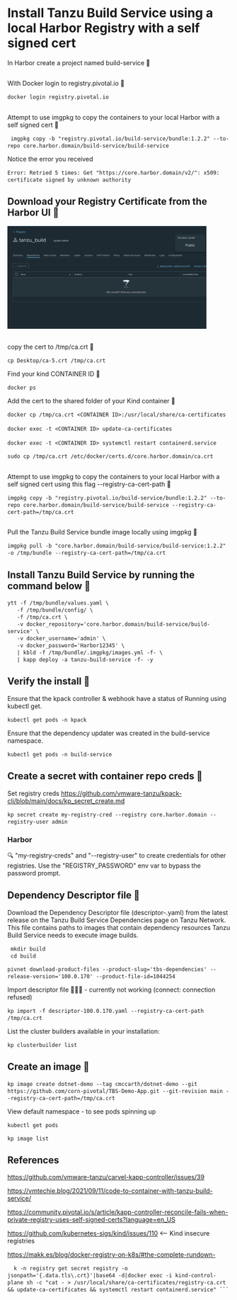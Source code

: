 # Install Tanzu Build Service using a local Harbor Registry with a self signed cert
 
 
 In Harbor create a project named build-service 🔧


 ## 

 With Docker login to registry.pivotal.io 🔧

 ```
 docker login registry.pivotal.io
 ```

 ##
 
 Attempt to use imgpkg to copy the containers to your local Harbor with a self signed cert 🔧

 ```
  imgpkg copy -b "registry.pivotal.io/build-service/bundle:1.2.2" --to-repo core.harbor.domain/build-service/build-service
 ```
 
 Notice the error you received

 ```
 Error: Retried 5 times: Get "https://core.harbor.domain/v2/": x509: certificate signed by unknown authority
 ```


## Download your Registry Certificate from the Harbor UI 🔧

<img src="./screenshots/harbor_cert.png" width="450"> 

##

copy the cert to /tmp/ca.crt 🔧

```
cp Desktop/ca-5.crt /tmp/ca.crt
```

Find your kind CONTAINER ID 🔧
 
```
docker ps
```

Add the cert to the shared folder of your Kind container 🔧
 
```
docker cp /tmp/ca.crt <CONTAINER ID>:/usr/local/share/ca-certificates

docker exec -t <CONTAINER ID> update-ca-certificates 

docker exec -t <CONTAINER ID> systemctl restart containerd.service
```
```
sudo cp /tmp/ca.crt /etc/docker/certs.d/core.harbor.domain/ca.crt
```


##

 Attempt to use imgpkg to copy the containers to your local Harbor with a self signed cert using this flag --registry-ca-cert-path 🔧
 
 ```
 imgpkg copy -b "registry.pivotal.io/build-service/bundle:1.2.2" --to-repo core.harbor.domain/build-service/build-service --registry-ca-cert-path=/tmp/ca.crt 
 ```
 
 
 
  ##   
 
 Pull the Tanzu Build Service bundle image locally using imgpkg 🔧
 
 
 ```
 imgpkg pull -b "core.harbor.domain/build-service/build-service:1.2.2" -o /tmp/bundle --registry-ca-cert-path=/tmp/ca.crt 
 ```
 
## Install Tanzu Build Service by running the command below 🔧
 
 ```
 ytt -f /tmp/bundle/values.yaml \
    -f /tmp/bundle/config/ \
    -f /tmp/ca.crt \
    -v docker_repository='core.harbor.domain/build-service/build-service' \
    -v docker_username='admin' \
    -v docker_password='Harbor12345' \
    | kbld -f /tmp/bundle/.imgpkg/images.yml -f- \
    | kapp deploy -a tanzu-build-service -f- -y   
 ```

 
 ## Verify the install 🔧
 
 Ensure that the kpack controller & webhook have a status of Running using kubectl get.
 
 ```
 kubectl get pods -n kpack
 ```
 
 Ensure that the dependency updater was created in the build-service namespace.

 ```
 kubectl get pods -n build-service
 ``` 
 

  


 
 ## Create a secret with container repo creds 🔧

Set registry creds
https://github.com/vmware-tanzu/kpack-cli/blob/main/docs/kp_secret_create.md

```
kp secret create my-registry-cred --registry core.harbor.domain --registry-user admin
```
  
  ### Harbor
 🔍 "my-registry-creds" and "--registry-user" to create credentials for other registries. Use the "REGISTRY_PASSWORD" env var to bypass the password prompt.
 

 
## Dependency Descriptor file 🔧
Download the Dependency Descriptor file (descriptor-<version>.yaml) from the latest release on the Tanzu Build Service Dependencies page on Tanzu Network. This file contains paths to images that contain dependency resources Tanzu Build Service needs to execute image builds.
 
```
 mkdir build
 cd build
```
 
 ```
 pivnet download-product-files --product-slug='tbs-dependencies' --release-version='100.0.170' --product-file-id=1044254
 ```
 
 Import descriptor file 🚨🚨🚨 - currently not working (connect: connection refused)
 
 ```
 kp import -f descriptor-100.0.170.yaml --registry-ca-cert-path /tmp/ca.crt
 ```
 
  List the cluster builders available in your installation:
 
 ```
 kp clusterbuilder list
 ```
 
 
## Create an image 🔧
 
``` 
kp image create dotnet-demo --tag cmccarth/dotnet-demo --git https://github.com/corn-pivotal/TBS-Demo-App.git --git-revision main --registry-ca-cert-path=/tmp/ca.crt 
``` 
 
 
View default namespace - to see pods spinning up 
 
 ```
 kubectl get pods
 ```
 
 ```
 kp image list
 ```


 

## References

https://github.com/vmware-tanzu/carvel-kapp-controller/issues/39

https://vmtechie.blog/2021/09/11/code-to-container-with-tanzu-build-service/

https://community.pivotal.io/s/article/kapp-controller-reconcile-fails-when-private-registry-uses-self-signed-certs?language=en_US
 
https://github.com/kubernetes-sigs/kind/issues/110 <-- Kind insecure registries
                                                       
https://makk.es/blog/docker-registry-on-k8s/#the-complete-rundown-
                                                       
```                                                       
  k -n registry get secret registry -o jsonpath='{.data.tls\.crt}'|base64 -d|docker exec -i kind-control-plane sh -c "cat - > /usr/local/share/ca-certificates/registry-ca.crt && update-ca-certificates && systemctl restart containerd.service" ```
